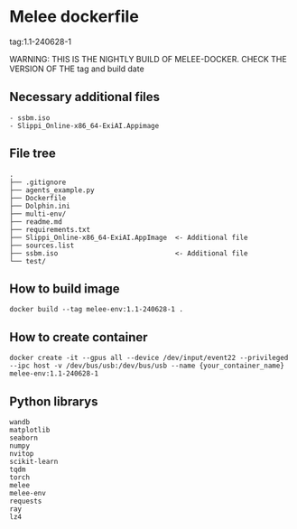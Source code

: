 Melee dockerfile
================
tag:1.1-240628-1

WARNING: THIS IS THE NIGHTLY BUILD OF MELEE-DOCKER.
CHECK THE VERSION OF THE tag and build date

Necessary additional files
--------------------------
```
- ssbm.iso
- Slippi_Online-x86_64-ExiAI.Appimage
```

File tree
---------
```
.
├── .gitignore
├── agents_example.py
├── Dockerfile
├── Dolphin.ini
├── multi-env/
├── readme.md
├── requirements.txt
├── Slippi_Online-x86_64-ExiAI.AppImage  <- Additional file
├── sources.list
├── ssbm.iso                             <- Additional file
└── test/
```

How to build image
------------------
```
docker build --tag melee-env:1.1-240628-1 .
```


How to create container 
-----------------------
```
docker create -it --gpus all --device /dev/input/event22 --privileged --ipc host -v /dev/bus/usb:/dev/bus/usb --name {your_container_name} melee-env:1.1-240628-1
```

Python librarys
---------------
```
wandb
matplotlib
seaborn
numpy
nvitop
scikit-learn
tqdm
torch
melee
melee-env
requests
ray
lz4
```

